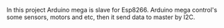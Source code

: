 In this project Arduino mega is slave for Esp8266. Arduino mega control's some sensors, motors and etc, then it send data to master by I2C. 
